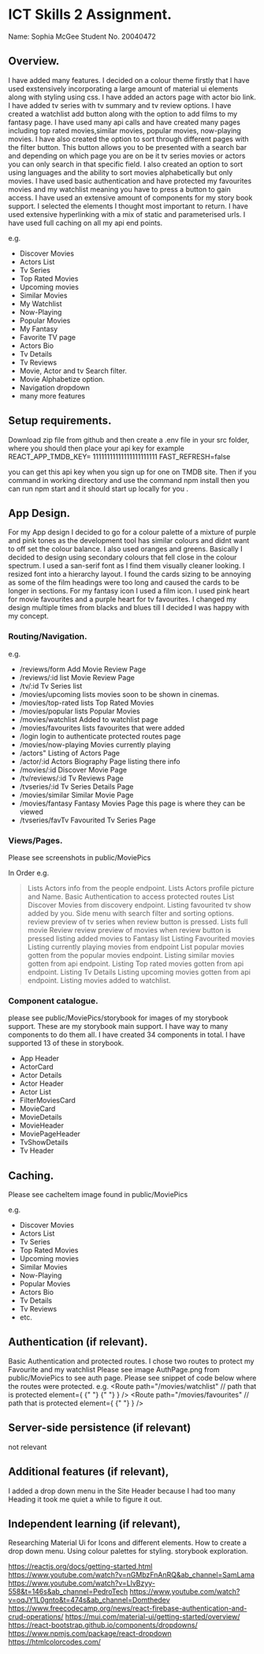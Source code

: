 # ICT Skills 2 Assignment.

Name: Sophia McGee
Student No. 20040472

## Overview.

I have added many features. I decided on a colour theme firstly that I have used exstensively incorporating a large amount of material ui elements along with styling using css. I have added an actors page with actor bio link. I have added tv series with tv summary and tv review options. I have created a watchlist add button along with the option to add films to my fantasy page. I have used many api calls and have created many pages including top rated movies,similar movies, popular movies, now-playing movies. I have also created the option to sort through different pages with the filter button. This button allows you to be presented with a search bar and depending on which page you are on be it tv series movies or actors you can only search in that specific field. I also created an option to sort using languages and the ability to sort movies alphabetically but only movies. I have used basic authentication and have protected my favourites movies and my watchlist meaning you have to press a button to gain access. I have used an extensive amount of components for my story book support. I selected the elements I thought most important to return. I have used extensive hyperlinking with a mix of static and parameterised urls. I have used full caching on all my api end points.

e.g.

- Discover Movies
- Actors List
- Tv Series
- Top Rated Movies
- Upcoming movies
- Similar Movies
- My Watchlist
- Now-Playing
- Popular Movies
- My Fantasy
- Favorite TV page
- Actors Bio
- Tv Details
- Tv Reviews
- Movie, Actor and tv Search filter.
- Movie Alphabetize option.
- Navigation dropdown
- many more features

## Setup requirements.

Download zip file from github and then create a .env file in your src folder, where you should then place your api key for example
REACT_APP_TMDB_KEY= 11111111111111111111111
FAST_REFRESH=false

you can get this api key when you sign up for one on TMDB site. Then if you command in working directory and use the command npm install then you can run npm start and it should start up locally for you .

## App Design.

For my App design I decided to go for a colour palette of a mixture of purple and pink tones as the development tool has similar colours and didnt want to off set the colour balance. I also used oranges and greens. Basically I decided to design using secondary colours that fell close in the colour spectrum. I used a san-serif font as I find them visually cleaner looking. I resized font into a hierarchy layout. I found the cards sizing to be annoying as some of the film headings were too long and caused the cards to be longer in sections. For my fantasy icon I used a film icon. I used pink heart for movie favourites and a purple heart for tv favourites. I changed my design multiple times from blacks and blues till I decided I was happy with my concept.

### Routing/Navigation.

e.g.

- /reviews/form Add Movie Review Page
- /reviews/:id list Movie Review Page
- /tv/:id Tv Series list
- /movies/upcoming lists movies soon to be shown in cinemas.
- /movies/top-rated lists Top Rated Movies
- /movies/popular lists Popular Movies
- /movies/watchlist Added to watchlist page
- /movies/favourites lists favourites that were added
- /login login to authenticate protected routes page
- /movies/now-playing Movies currently playing
- /actors" Listing of Actors Page
- /actor/:id Actors Biography Page listing there info
- /movies/:id Discover Movie Page
- /tv/reviews/:id Tv Reviews Page
- /tvseries/:id Tv Series Details Page
- /movies/similar Similar Movie Page
- /movies/fantasy Fantasy Movies Page this page is where they can be viewed
- /tvseries/favTv Favourited Tv Series Page

### Views/Pages.

Please see screenshots in public/MoviePics

In Order
e.g.

> Lists Actors info from the people endpoint.
> Lists Actors profile picture and Name.
> Basic Authentication to access protected routes
> List Discover Movies from discovery endpoint.
> Listing favourited tv show added by you.
> Side menu with search filter and sorting options.
> review preview of tv series when review button is pressed.
> Lists full movie Review
> review preview of movies when review button is pressed
> listing added movies to Fantasy list
> Listing Favourited movies
> Listing currently playing movies from endpoint
> List popular movies gotten from the popular movies endpoint.
> Listing similar movies gotten from api endpoint.
> Listing Top rated movies gotten from api endpoint.
> Listing Tv Details
> Listing upcoming movies gotten from api endpoint.
> Listing movies added to watchlist.

### Component catalogue.

please see public/MoviePics/storybook for images of my storybook support.
These are my storybook main support. I have way to many components to do them all. I have created 34 components in total. I have supported 13 of these in storybook.

+ App Header
+ ActorCard
+ Actor Details
+ Actor Header
+ Actor List
+ FilterMoviesCard
+ MovieCard
+ MovieDetails
+ MovieHeader
+ MoviePageHeader
+ TvShowDetails
+ Tv Header



## Caching.

Please see cacheItem image found in public/MoviePics

e.g.

- Discover Movies
- Actors List
- Tv Series
- Top Rated Movies
- Upcoming movies
- Similar Movies
- Now-Playing
- Popular Movies
- Actors Bio
- Tv Details
- Tv Reviews
- etc.

## Authentication (if relevant).

Basic Authentication and protected routes. I chose two routes to protect my Favourite and my watchlist
Please see image AuthPage.png from public/MoviePics to see auth page. Please see snippet of code below where the routes were protected.
e.g.
<Route
path="/movies/watchlist" // path that is protected
element={
<ProtectedRoute>
{" "}
<WatchListPage />{" "}
</ProtectedRoute>
}
/>
<Route
path="/movies/favourites" // path that is protected
element={
<ProtectedRoute>
{" "}
<FavouriteMoviesPage />
</ProtectedRoute>
}
/>

## Server-side persistence (if relevant)

not relevant

## Additional features (if relevant),

I added a drop down menu in the Site Header because I had too many Heading it took me quiet a while to figure it out.

## Independent learning (if relevant),

Researching Material Ui for Icons and different elements. How to create a drop down menu. Using colour palettes for styling. storybook exploration.

https://reactjs.org/docs/getting-started.html
https://www.youtube.com/watch?v=nGMbzFnAnRQ&ab_channel=SamLama
https://www.youtube.com/watch?v=LlvBzyy-558&t=146s&ab_channel=PedroTech
https://www.youtube.com/watch?v=oqJY1L0gnto&t=474s&ab_channel=Domthedev
https://www.freecodecamp.org/news/react-firebase-authentication-and-crud-operations/
https://mui.com/material-ui/getting-started/overview/
https://react-bootstrap.github.io/components/dropdowns/
https://www.npmjs.com/package/react-dropdown
https://htmlcolorcodes.com/

[d1]: ./public/discover1.png
[d2]: ./public/discover2.png
[detail]: ./public/detail.png
[caching]: ./public/caching.png
[stories]: ./public/stories.png
